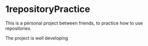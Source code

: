 # 1repositoryPractice
This is a personal project between friends, to practice how to use repositories.

The project is well developing